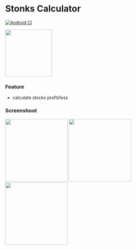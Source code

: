 # Stonks Calculator
[![Android CI](https://github.com/ekyrizky/stonks-calculator/actions/workflows/android_ci.yml/badge.svg)](https://github.com/ekyrizky/stonks-calculator/actions/workflows/android_ci.yml)

[<img src="https://user-images.githubusercontent.com/27962017/213212633-ff37d46c-039a-48e6-bef2-cf013eb3d3c7.png" width="150">](https://play.google.com/store/apps/details?id=com.ekyrizky.stonkscalculator&hl=en)


### Feature
* calculate stocks profit/loss

### Screenshoot
<p float="left">
    <img src="https://user-images.githubusercontent.com/27962017/189826616-606e1eff-3953-4d98-aed8-31e8f5fbf56e.jpeg" width="200">
    <img src="https://user-images.githubusercontent.com/27962017/189827395-26b984cb-080c-4554-97fe-5fa89a8c3331.jpeg" width="200">
    <img src="https://user-images.githubusercontent.com/27962017/189827464-319e47a8-a04d-4b6c-81f7-915a18cb625d.jpeg" width="200">
</p>
